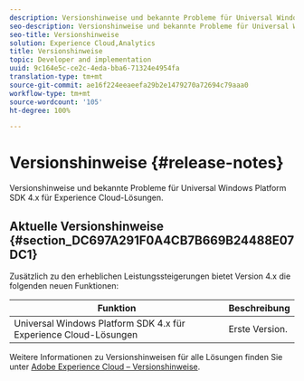 ```yaml
---
description: Versionshinweise und bekannte Probleme für Universal Windows Platform SDK 4.x für Experience Cloud-Lösungen.
seo-description: Versionshinweise und bekannte Probleme für Universal Windows Platform SDK 4.x für Experience Cloud-Lösungen.
seo-title: Versionshinweise
solution: Experience Cloud,Analytics
title: Versionshinweise
topic: Developer and implementation
uuid: 9c164e5c-ce2c-4eda-bba6-71324e4954fa
translation-type: tm+mt
source-git-commit: ae16f224eeaeefa29b2e1479270a72694c79aaa0
workflow-type: tm+mt
source-wordcount: '105'
ht-degree: 100%

---
```



# Versionshinweise {#release-notes}

Versionshinweise und bekannte Probleme für Universal Windows Platform SDK 4.x für Experience Cloud-Lösungen.

## Aktuelle Versionshinweise {#section_DC697A291F0A4CB7B669B24488E07DC1}

Zusätzlich zu den erheblichen Leistungssteigerungen bietet Version 4.x die folgenden neuen Funktionen:

| Funktion | Beschreibung |
|--- |--- |
| Universal Windows Platform SDK 4.x für Experience Cloud-Lösungen | Erste Version. |


Weitere Informationen zu Versionshinweisen für alle Lösungen finden Sie unter [Adobe Experience Cloud – Versionshinweise](https://docs.adobe.com/content/help/de-DE/release-notes/experience-cloud/current.html).
